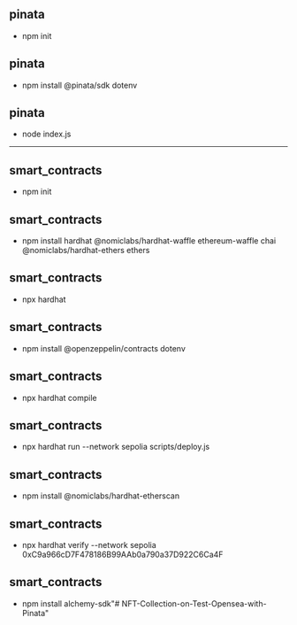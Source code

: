 ## pinata
- npm init

## pinata
- npm install @pinata/sdk dotenv

## pinata
- node index.js

--------------------------

## smart_contracts
- npm init

## smart_contracts
- npm install hardhat @nomiclabs/hardhat-waffle ethereum-waffle chai @nomiclabs/hardhat-ethers ethers

## smart_contracts
- npx hardhat

## smart_contracts
- npm install @openzeppelin/contracts dotenv

## smart_contracts
- npx hardhat compile

## smart_contracts
- npx hardhat run --network sepolia scripts/deploy.js

## smart_contracts
- npm install @nomiclabs/hardhat-etherscan

## smart_contracts
- npx hardhat verify --network sepolia 0xC9a966cD7F478186B99AAb0a790a37D922C6Ca4F

## smart_contracts
- npm install alchemy-sdk"# NFT-Collection-on-Test-Opensea-with-Pinata" 
